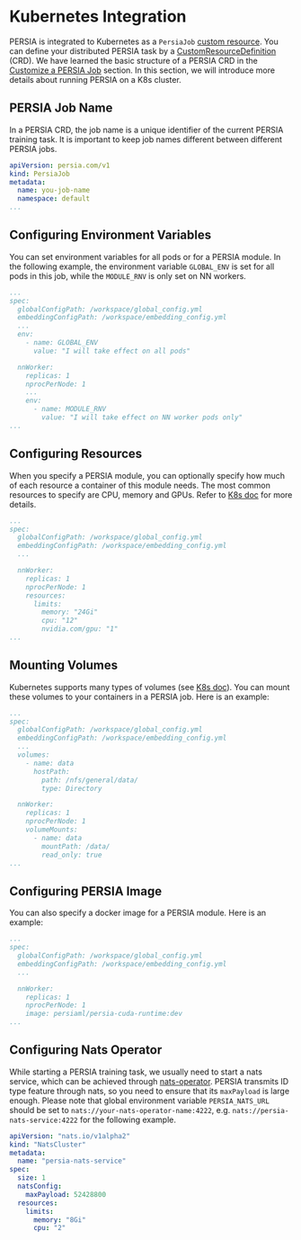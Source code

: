 Kubernetes Integration
===

PERSIA is integrated to Kubernetes as a `PersiaJob` [custom resource](https://kubernetes.io/docs/concepts/extend-kubernetes/api-extension/custom-resources/). You can define your distributed PERSIA task by a [CustomResourceDefinition](https://kubernetes.io/docs/tasks/extend-kubernetes/custom-resources/custom-resource-definitions/) (CRD). We have learned the basic structure of a PERSIA CRD in the [Customize a PERSIA Job](../customization/index.md#K8s-launcher) section. In this section, we will introduce more details about running PERSIA on a K8s cluster.

<!-- toc -->
## PERSIA Job Name

In a PERSIA CRD, the job name is a unique identifier of the current PERSIA training task. It is important to keep job names different between different PERSIA jobs.

```yaml
apiVersion: persia.com/v1
kind: PersiaJob
metadata:
  name: you-job-name
  namespace: default
...
```

## Configuring Environment Variables

You can set environment variables for all pods or for a PERSIA module. In the following example, the environment variable `GLOBAL_ENV` is set for all pods in this job, while the `MODULE_RNV` is only set on NN workers.

```yaml
...
spec:
  globalConfigPath: /workspace/global_config.yml
  embeddingConfigPath: /workspace/embedding_config.yml
  ...
  env:
    - name: GLOBAL_ENV
      value: "I will take effect on all pods"

  nnWorker:
    replicas: 1
    nprocPerNode: 1
    ...
    env:
      - name: MODULE_RNV
        value: "I will take effect on NN worker pods only"
...
```

## Configuring Resources

When you specify a PERSIA module, you can optionally specify how much of each resource a container of this module needs. The most common resources to specify are CPU, memory and GPUs. Refer to [K8s doc](https://kubernetes.io/docs/concepts/configuration/manage-resources-containers/) for more details.

```yaml
...
spec:
  globalConfigPath: /workspace/global_config.yml
  embeddingConfigPath: /workspace/embedding_config.yml
  ...

  nnWorker:
    replicas: 1
    nprocPerNode: 1
    resources:
      limits:
        memory: "24Gi"
        cpu: "12"
        nvidia.com/gpu: "1"
...
```

## Mounting Volumes

Kubernetes supports many types of volumes (see [K8s doc](https://kubernetes.io/docs/concepts/storage/volumes/)). You can mount these volumes to your containers in a PERSIA job. Here is an example:

```yaml
...
spec:
  globalConfigPath: /workspace/global_config.yml
  embeddingConfigPath: /workspace/embedding_config.yml
  ...
  volumes:
    - name: data
      hostPath:
        path: /nfs/general/data/
        type: Directory

  nnWorker:
    replicas: 1
    nprocPerNode: 1
    volumeMounts:
      - name: data
        mountPath: /data/
        read_only: true
...
```

## Configuring PERSIA Image

You can also specify a docker image for a PERSIA module. Here is an example:

```yaml
...
spec:
  globalConfigPath: /workspace/global_config.yml
  embeddingConfigPath: /workspace/embedding_config.yml
  ...

  nnWorker:
    replicas: 1
    nprocPerNode: 1
    image: persiaml/persia-cuda-runtime:dev
...
```

## Configuring Nats Operator

While starting a PERSIA training task, we usually need to start a nats service, which can be achieved through [nats-operator](https://github.com/nats-io/nats-operator). PERSIA transmits ID type feature through nats, so you need to ensure that its `maxPayload` is large enough. Please note that global environment variable `PERSIA_NATS_URL` should be set to `nats://your-nats-operator-name:4222`, e.g. `nats://persia-nats-service:4222` for the following example.

```yaml
apiVersion: "nats.io/v1alpha2"
kind: "NatsCluster"
metadata:
  name: "persia-nats-service"
spec:
  size: 1
  natsConfig:
    maxPayload: 52428800
  resources:
    limits:
      memory: "8Gi"
      cpu: "2"
```
